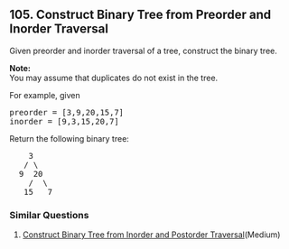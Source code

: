 ## 105. Construct Binary Tree from Preorder and Inorder Traversal

<p>Given preorder and inorder traversal of a tree, construct the binary tree.</p>

<p><strong>Note:</strong><br />
You may assume that duplicates do not exist in the tree.</p>

<p>For example, given</p>

<pre>
preorder =&nbsp;[3,9,20,15,7]
inorder = [9,3,15,20,7]</pre>

<p>Return the following binary tree:</p>

<pre>
    3
   / \
  9  20
    /  \
   15   7</pre>


### Similar Questions
  1. [Construct Binary Tree from Inorder and Postorder Traversal](https://github.com/openset/leetcode/tree/master/solution/construct-binary-tree-from-inorder-and-postorder-traversal)(Medium)
